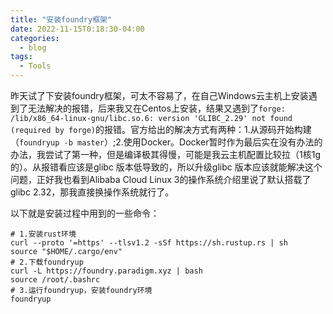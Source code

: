 ```yaml
---
title: "安装foundry框架"
date: 2022-11-15T0:18:30-04:00
categories:
  - blog
tags:
  - Tools
---
```


昨天试了下安装foundry框架，可太不容易了，在自己Windows云主机上安装遇到了无法解决的报错，后来我又在Centos上安装，结果又遇到了`forge: /lib/x86_64-linux-gnu/libc.so.6: version 'GLIBC_2.29' not found (required by forge)`的报错。官方给出的解决方式有两种：1.从源码开始构建（`foundryup -b master`）;2.使用Docker。Docker暂时作为最后实在没有办法的办法，我尝试了第一种，但是编译极其得慢，可能是我云主机配置比较拉（1核1g的）。从报错看应该是glibc 版本低导致的，所以升级glibc 版本应该就能解决这个问题，正好我也看到Alibaba Cloud Linux 3的操作系统介绍里说了默认搭载了glibc 2.32，那我直接换操作系统就行了。

以下就是安装过程中用到的一些命令：

```
# 1.安装rust环境
curl --proto '=https' --tlsv1.2 -sSf https://sh.rustup.rs | sh
source "$HOME/.cargo/env"
# 2.下载foundryup
curl -L https://foundry.paradigm.xyz | bash
source /root/.bashrc
# 3.运行foundryup，安装foundry环境
foundryup
```

